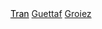 
<div align="center">
  <a style="color: black;" href="https://github.com/QuocDungTran380">Tran</a> <a href="https://github.com/guettafa">Guettaf</a> <a href="https://github.com/AchrafGroiez">Groiez</a>  
</div>


